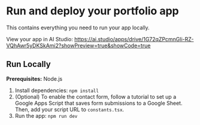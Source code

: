 # Run and deploy your portfolio app

This contains everything you need to run your app locally.

View your app in AI Studio: https://ai.studio/apps/drive/1G72qZPcmnGli-RZ-VQhAwr5yDKSkAmi2?showPreview=true&showCode=true

## Run Locally

**Prerequisites:** Node.js

1.  Install dependencies:
    `npm install`
2.  (Optional) To enable the contact form, follow a tutorial to set up a Google Apps Script that saves form submissions to a Google Sheet. Then, add your script URL to `constants.tsx`.
3.  Run the app:
    `npm run dev`
